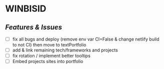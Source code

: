 # WINBISID

## _Features & Issues_

- [ ] fix all bugs and deploy (remove env var CI=False & change netlify build to not CI) then move to textPortfolio
- [ ] add & link remaining tech/frameworks and projects
- [ ] fix rotation / implement better tooltips
- [ ] Embed projects sites into portfolio
